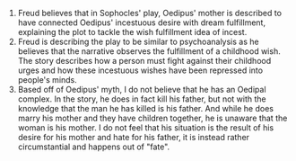 1. Freud believes that in Sophocles' play, Oedipus' mother is described to have connected Oedipus' incestuous desire with dream fulfillment, explaining the plot to tackle the wish fulfillment idea of incest.
2. Freud is describing the play to be similar to psychoanalysis as he believes that the narrative observes the fulfillment of a childhood wish. The story describes how a person must fight against their childhood urges and how these incestuous wishes have been repressed into people's minds.
3. Based off of Oedipus' myth, I do not believe that he has an Oedipal complex. In the story, he does in fact kill his father, but not with the knowledge that the man he has killed is his father. And while he does marry his mother and they have children together, he is unaware that the woman is his mother. I do not feel that his situation is the result of his desire for his mother and hate for his father, it is instead rather circumstantial and happens out of "fate".